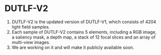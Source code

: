 # DUTLF-V2
1. DUTLF-V2 is the updated version of DUTLF-V1, which consists of 4204 light field samples.
2. Each sample of DUTLF-V2 contains 5 elements, including a RGB image, a saliency mask, a depth map, a stack of 12 focal slices and an array of multi-view images.
3. We are working on it and will make it publicly available soon. 
